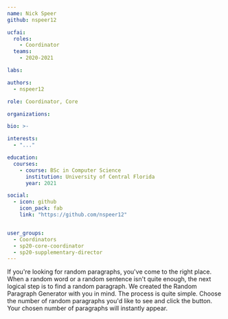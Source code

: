 ```yaml
---
name: Nick Speer
github: nspeer12

ucfai:
  roles:
    - Coordinator
  teams:
    - 2020-2021

labs:

authors:
  - nspeer12

role: Coordinator, Core

organizations:

bio: >-

interests:
  - "..."

education:
  courses:
    - course: BSc in Computer Science
      institution: University of Central Florida
      year: 2021

social:
  - icon: github
    icon_pack: fab
    link: "https://github.com/nspeer12"


user_groups:
  - Coordinators
  - sp20-core-coordinator
  - sp20-supplementary-director
---
```


If you're looking for random paragraphs, you've come to the right place. When a random
word or a random sentence isn't quite enough, the next logical step is to find a random
paragraph. We created the Random Paragraph Generator with you in mind. The process is
quite simple. Choose the number of random paragraphs you'd like to see and click the
button. Your chosen number of paragraphs will instantly appear.
